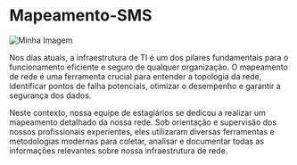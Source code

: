 # Mapeamento-SMS


![Minha Imagem](images/logosus.png)

Nos dias atuais, a infraestrutura de TI é um dos pilares fundamentais para o funcionamento eficiente e seguro de qualquer organização. O mapeamento de rede é uma ferramenta crucial para entender a topologia da rede, identificar pontos de falha potenciais, otimizar o desempenho e garantir a segurança dos dados.

Neste contexto, nossa equipe de estagiários se dedicou a realizar um mapeamento detalhado da nossa rede. Sob orientação e supervisão dos nossos profissionais experientes, eles utilizaram diversas ferramentas e metodologias modernas para coletar, analisar e documentar todas as informações relevantes sobre nossa infraestrutura de rede.
